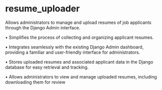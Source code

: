 # resume_uploader
  Allows administrators to manage and upload resumes of job applicants through the Django Admin interface.
  
• Simplifies the process of collecting and organizing applicant resumes.

• Integrates seamlessly with the existing Django Admin dashboard, providing a familiar and user-friendly interface
for administrators.

• Stores uploaded resumes and associated applicant data in the Django database for easy retrieval and tracking.

• Allows administrators to view and manage uploaded resumes, including downloading them for review
